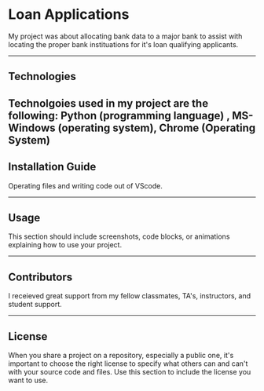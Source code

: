 # Loan Applications
 
 My project was about allocating bank data to a major bank to assist with locating the proper bank instituations for it's loan qualifying applicants. 

---

## Technologies

Technolgoies used in my project are the following:  Python (programming language) , MS-Windows (operating system), Chrome (Operating System) 
---

## Installation Guide
Operating files and writing code out of VScode. 

---

## Usage

This section should include screenshots, code blocks, or animations explaining how to use your project.

---

## Contributors

I receieved great support from my fellow classmates, TA's, instructors, and student support. 

---

## License

When you share a project on a repository, especially a public one, it's important to choose the right license to specify what others can and can't with your source code and files. Use this section to include the license you want to use.

